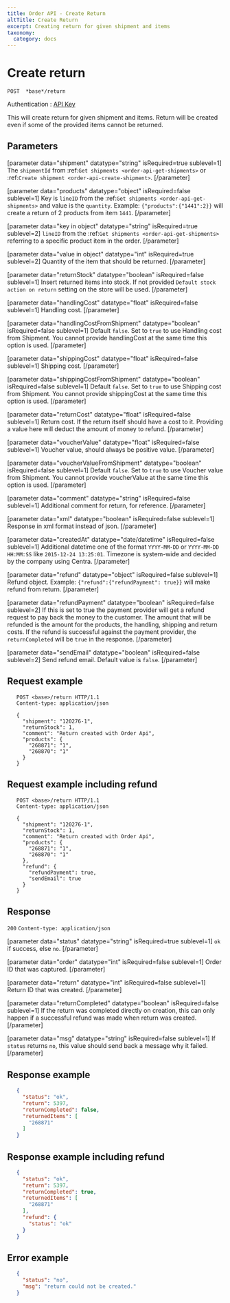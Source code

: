 ```yaml
---
title: Order API - Create Return
altTitle: Create Return
excerpt: Creating return for given shipment and items
taxonomy:
  category: docs
---
```


# Create return

```text
POST  *base*/return
```
Authentication : [API Key](/api-references/api-intro#authentication)

This will create return for given shipment and items. Return will be created even if some of the provided items cannot be returned.

## Parameters

[parameter data="shipment" datatype="string" isRequired=true sublevel=1]
The ``shipmentId`` from :ref:`Get shipments <order-api-get-shipments>` or :ref:`Create shipment <order-api-create-shipment>`.
[/parameter]

[parameter data="products" datatype="object" isRequired=false sublevel=1]
Key is ``lineID`` from the :ref:`Get shipments <order-api-get-shipments>` and value is the ``quantity``.
Example: ``{"products":{"1441":2}}`` will create a return of 2 products from item ``1441``.
[/parameter]

[parameter data="key in object" datatype="string" isRequired=true sublevel=2]
``lineID`` from the :ref:`Get shipments <order-api-get-shipments>` referring to a specific product item in the order.
[/parameter]

[parameter data="value in object" datatype="int" isRequired=true sublevel=2]
Quantity of the item that should be returned.
[/parameter]

[parameter data="returnStock" datatype="boolean" isRequired=false sublevel=1]
Insert returned items into stock. If not provided ``Default stock action on return`` setting on the store will be used.
[/parameter]

[parameter data="handlingCost" datatype="float" isRequired=false sublevel=1]
Handling cost.
[/parameter]

[parameter data="handlingCostFromShipment" datatype="boolean" isRequired=false sublevel=1]
Default `false`. Set to `true` to use Handling cost from Shipment. You cannot provide handlingCost at the same time this option is used.
[/parameter]

[parameter data="shippingCost" datatype="float" isRequired=false sublevel=1]
Shipping cost.
[/parameter]

[parameter data="shippingCostFromShipment" datatype="boolean" isRequired=false sublevel=1]
Default `false`. Set to `true` to use Shipping cost from Shipment. You cannot provide shippingCost at the same time this option is used.
[/parameter]

[parameter data="returnCost" datatype="float" isRequired=false sublevel=1]
Return cost. If the return itself should have a cost to it. Providing a value here will deduct the amount of money to refund.
[/parameter]

[parameter data="voucherValue" datatype="float" isRequired=false sublevel=1]
Voucher value, should always be positive value.
[/parameter]

[parameter data="voucherValueFromShipment" datatype="boolean" isRequired=false sublevel=1]
Default `false`. Set to `true` to use Voucher value from Shipment. You cannot provide voucherValue at the same time this option is used.
[/parameter]

[parameter data="comment" datatype="string" isRequired=false sublevel=1]
Additional comment for return, for reference.
[/parameter]

[parameter data="xml" datatype="boolean" isRequired=false sublevel=1]
Response in xml format instead of json.
[/parameter]

[parameter data="createdAt" datatype="date/datetime" isRequired=false sublevel=1]
Additional datetime one of the format ``YYYY-MM-DD`` or ``YYYY-MM-DD HH:MM:SS`` like ``2015-12-24 13:25:01``. Timezone is system-wide and decided by the company using Centra.
[/parameter]

[parameter data="refund" datatype="object" isRequired=false sublevel=1]
Refund object.
Example: ``{"refund":{"refundPayment": true}}`` will make refund from return.
[/parameter]

[parameter data="refundPayment" datatype="boolean" isRequired=false sublevel=2]
If this is set to true the payment provider will get a refund request to pay back the money to the customer. The amount that will be refunded is the amount for the products, the handling, shipping and return costs. If the refund is successful against the payment provider, the ``returnCompleted`` will be ``true`` in the response.
[/parameter]

[parameter data="sendEmail" datatype="boolean" isRequired=false sublevel=2]
Send refund email. Default value is ``false``.
[/parameter]

## Request example

```http
   POST <base>/return HTTP/1.1
   Content-type: application/json

   {
     "shipment": "120276-1",
     "returnStock": 1,
     "comment": "Return created with Order Api",
     "products": {
       "268871": "1",
       "268870": "1"
     }
   }
```

## Request example including refund

```http
   POST <base>/return HTTP/1.1
   Content-type: application/json

   {
     "shipment": "120276-1",
     "returnStock": 1,
     "comment": "Return created with Order Api",
     "products": {
       "268871": "1",
       "268870": "1"
     },
     "refund": {
       "refundPayment": true,
       "sendEmail": true
     }
   }
```

## Response

`200` `Content-type: application/json`

[parameter data="status" datatype="string" isRequired=true sublevel=1]
``ok`` if success, else ``no``.
[/parameter]

[parameter data="order" datatype="int" isRequired=false sublevel=1]
Order ID that was captured.
[/parameter]

[parameter data="return" datatype="int" isRequired=false sublevel=1]
Return ID that was created.
[/parameter]

[parameter data="returnCompleted" datatype="boolean" isRequired=false sublevel=1]
If the return was completed directly on creation, this can only happen if a successful refund was made when return was created.
[/parameter]

[parameter data="msg" datatype="string" isRequired=false sublevel=1]
If ``status`` returns ``no``, this value should send back a message why it failed.
[/parameter]

## Response example

```json
   {
     "status": "ok",
     "return": 5397,
     "returnCompleted": false,
     "returnedItems": [
       "268871"
     ]
   }
```

## Response example including refund

```json
   {
     "status": "ok",
     "return": 5397,
     "returnCompleted": true,
     "returnedItems": [
       "268871"
     ],
     "refund": {
       "status": "ok"
     }
   }
```

## Error example

```json
   {
     "status": "no",
     "msg": "return could not be created."
   }
```
